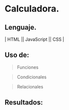 # Calculadora.

## Lenguaje.

| HTML || JavaScript || CSS |

## Uso de:

> Funciones

> Condicionales

> Relacionales

## Resultados:
